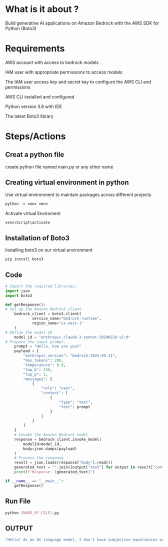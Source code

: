 # What is it about ?
Build generative AI applications on Amazon Bedrock with the AWS SDK for Python (Boto3)

# Requirements
AWS account with access to bedrock models

IAM user with appropriate permissions to access models

The IAM user access key and secret key to configure the AWS CLI and permissions

AWS CLI installed and configured 

Python version 3.8 with IDE

The latest Boto3 library


# Steps/Actions

## Creat a python file
create  python file named main.py or any other name

## Creating virtual environment in python

Use virtual environment to maintain packages across different projects

```bash
python -m venv venv
```

Activate virtual Enviroment

```bash
venv\Script\activate
```

## Installation of Boto3

Installing boto3 on our virtual environment

```bash
pip install boto3
```

## Code

```python
# Import the required libraries:
import json
import boto3

def getResponse():
# Set up the Amazon Bedrock client
    bedrock_client = boto3.client(
        	service_name="bedrock-runtime",
            region_name="us-east-1"
    )
# Define the model ID
    model_id = "anthropic.claude-3-sonnet-20240229-v1:0"
# Prepare the input prompt.
    prompt = "Hello, how are you?"
    payload = {
        "anthropic_version": "bedrock-2023-05-31",
        "max_tokens": 200,
        "temperature": 0.9,
        "top_k": 250,
        "top_p": 1,
        "messages": [
            {
                "role": "user",
                "content": [
                    {
                        "type": "text",
                        "text": prompt
                    }
                ]
            }
        ]
    }
    # Invoke the Amazon Bedrock model
    response = bedrock_client.invoke_model(
        modelId=model_id,
        body=json.dumps(payload)
    )
    # Process the response
    result = json.loads(response["body"].read())
    generated_text = "".join([output["text"] for output in result["content"]])
    print(f"Response: {generated_text}")

if __name__ == "__main__":
    getResponse()
```

## Run File 

```bash
python [NAME_OF_FILE].py
```

## OUTPUT
```bash
"Hello! As an AI language model, I don't have subjective experiences or emotions, but I'm operating properly and ready to assist you with any questions or tasks you might have. How can I help you today?"
```
